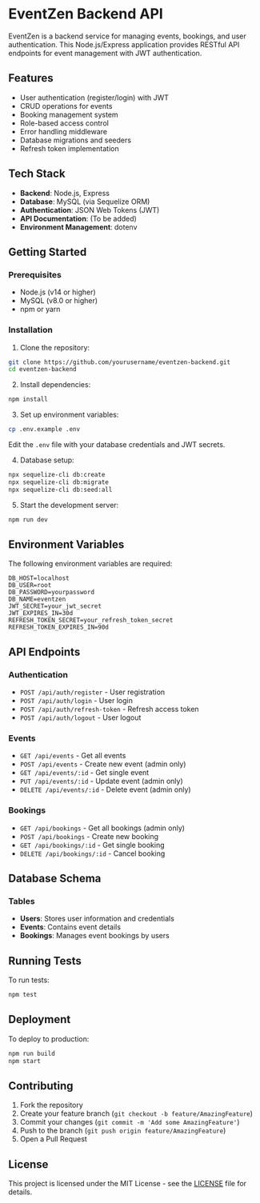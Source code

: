 # EventZen Backend API

EventZen is a backend service for managing events, bookings, and user authentication. This Node.js/Express application provides RESTful API endpoints for event management with JWT authentication.

## Features

- User authentication (register/login) with JWT
- CRUD operations for events
- Booking management system
- Role-based access control
- Error handling middleware
- Database migrations and seeders
- Refresh token implementation

## Tech Stack

- **Backend**: Node.js, Express
- **Database**: MySQL (via Sequelize ORM)
- **Authentication**: JSON Web Tokens (JWT)
- **API Documentation**: (To be added)
- **Environment Management**: dotenv

## Getting Started

### Prerequisites

- Node.js (v14 or higher)
- MySQL (v8.0 or higher)
- npm or yarn

### Installation

1. Clone the repository:
```bash
git clone https://github.com/yourusername/eventzen-backend.git
cd eventzen-backend
```

2. Install dependencies:
```bash
npm install
```

3. Set up environment variables:
```bash
cp .env.example .env
```
Edit the `.env` file with your database credentials and JWT secrets.

4. Database setup:
```bash
npx sequelize-cli db:create
npx sequelize-cli db:migrate
npx sequelize-cli db:seed:all
```

5. Start the development server:
```bash
npm run dev
```

## Environment Variables

The following environment variables are required:

```
DB_HOST=localhost
DB_USER=root
DB_PASSWORD=yourpassword
DB_NAME=eventzen
JWT_SECRET=your_jwt_secret
JWT_EXPIRES_IN=30d
REFRESH_TOKEN_SECRET=your_refresh_token_secret
REFRESH_TOKEN_EXPIRES_IN=90d
```

## API Endpoints

### Authentication
- `POST /api/auth/register` - User registration
- `POST /api/auth/login` - User login
- `POST /api/auth/refresh-token` - Refresh access token
- `POST /api/auth/logout` - User logout

### Events
- `GET /api/events` - Get all events
- `POST /api/events` - Create new event (admin only)
- `GET /api/events/:id` - Get single event
- `PUT /api/events/:id` - Update event (admin only)
- `DELETE /api/events/:id` - Delete event (admin only)

### Bookings
- `GET /api/bookings` - Get all bookings (admin only)
- `POST /api/bookings` - Create new booking
- `GET /api/bookings/:id` - Get single booking
- `DELETE /api/bookings/:id` - Cancel booking

## Database Schema

### Tables
- **Users**: Stores user information and credentials
- **Events**: Contains event details
- **Bookings**: Manages event bookings by users

## Running Tests

To run tests:
```bash
npm test
```

## Deployment

To deploy to production:
```bash
npm run build
npm start
```

## Contributing

1. Fork the repository
2. Create your feature branch (`git checkout -b feature/AmazingFeature`)
3. Commit your changes (`git commit -m 'Add some AmazingFeature'`)
4. Push to the branch (`git push origin feature/AmazingFeature`)
5. Open a Pull Request

## License

This project is licensed under the MIT License - see the [LICENSE](LICENSE) file for details.
